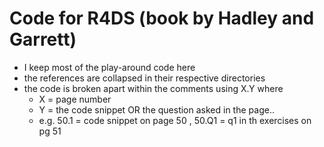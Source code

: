 # Code for R4DS (book by Hadley and Garrett)
- I keep most of the play-around code here
- the references are collapsed in their respective directories
- the code is broken apart within the comments using X.Y where
	- X = page number
	- Y = the code snippet OR the question asked in the page..
	- e.g. 50.1 = code snippet on page 50 , 50.Q1 = q1 in th exercises on pg 51